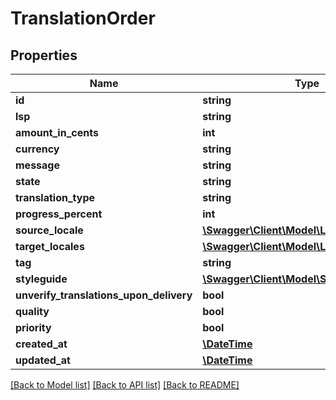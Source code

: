 # TranslationOrder

## Properties
Name | Type | Description | Notes
------------ | ------------- | ------------- | -------------
**id** | **string** |  | [optional] 
**lsp** | **string** |  | [optional] 
**amount_in_cents** | **int** |  | [optional] 
**currency** | **string** |  | [optional] 
**message** | **string** |  | [optional] 
**state** | **string** |  | [optional] 
**translation_type** | **string** |  | [optional] 
**progress_percent** | **int** |  | [optional] 
**source_locale** | [**\Swagger\Client\Model\LocalePreview**](LocalePreview.md) |  | [optional] 
**target_locales** | [**\Swagger\Client\Model\LocalePreview[]**](LocalePreview.md) |  | [optional] 
**tag** | **string** |  | [optional] 
**styleguide** | [**\Swagger\Client\Model\StyleguidePreview**](StyleguidePreview.md) |  | [optional] 
**unverify_translations_upon_delivery** | **bool** |  | [optional] 
**quality** | **bool** |  | [optional] 
**priority** | **bool** |  | [optional] 
**created_at** | [**\DateTime**](\DateTime.md) |  | [optional] 
**updated_at** | [**\DateTime**](\DateTime.md) |  | [optional] 

[[Back to Model list]](../README.md#documentation-for-models) [[Back to API list]](../README.md#documentation-for-api-endpoints) [[Back to README]](../README.md)


